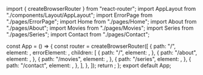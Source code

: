 import { createBrowserRouter } from "react-router";
import AppLayout from "./components/Layout/AppLayout";
import ErrorPage from "./pages/ErrorPage";
import Home from "./pages/Home";
import About from "./pages/About";
import Movies from "./pages/Movies";
import Series from "./pages/Series";
import Contact from "./pages/Contact";

const App = () => {
  const router = createBrowserRouter([
    {
      path: "/",
      element: <AppLayout />,
      errorElement: <ErrorPage />,
      children: [
        {
          path: "/",
          element: <Home />,
        },
        {
          path: "/about",
          element: <About />,
        },
        {
          path: "/movies",
          element: <Movies />,
        },
        {
          path: "/series",
          element: <Series />,
        },
        {
          path: "/contact",
          element: <Contact />,
        },
      ],
    },
  ]);
  return <RouterProvider router={router}></RouterProvider>;
};
export default App;
